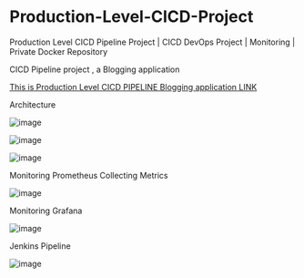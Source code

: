 # Production-Level-CICD-Project
Production Level CICD Pipeline Project | CICD DevOps Project | Monitoring | Private Docker Repository


CICD Pipeline project , a Blogging application </br>



<a href="http://acaee1d911a1b441a8e48ebef27e7fd0-159198251.ap-south-1.elb.amazonaws.com/"> This is Production Level CICD PIPELINE Blogging application LINK </a>

Architecture

![image](https://github.com/user-attachments/assets/b8685767-f3f5-4958-b2c7-9bc227a93afc)



![image](https://github.com/user-attachments/assets/b44e138d-d646-4b11-923a-872ac3cb401e)

![image](https://github.com/user-attachments/assets/cbe525c7-23ca-47cc-be8a-841ac3a9e2cc)

Monitoring Prometheus Collecting Metrics

![image](https://github.com/user-attachments/assets/d60d6cdd-4671-482b-ace0-199923e5f3d1)

Monitoring Grafana

![image](https://github.com/user-attachments/assets/8bfdb7f0-4e2b-4647-a29e-5a4f409e81b2)

Jenkins Pipeline

![image](https://github.com/user-attachments/assets/a9ac23bb-3637-4be7-a908-0148d22b5abc)


